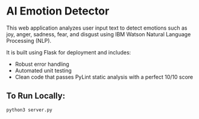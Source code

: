 # AI Emotion Detector

This web application analyzes user input text to detect emotions such as joy, anger, sadness, fear, and disgust using IBM Watson Natural Language Processing (NLP).

It is built using Flask for deployment and includes:
- Robust error handling
- Automated unit testing
- Clean code that passes PyLint static analysis with a perfect 10/10 score

## To Run Locally:
```bash
python3 server.py

